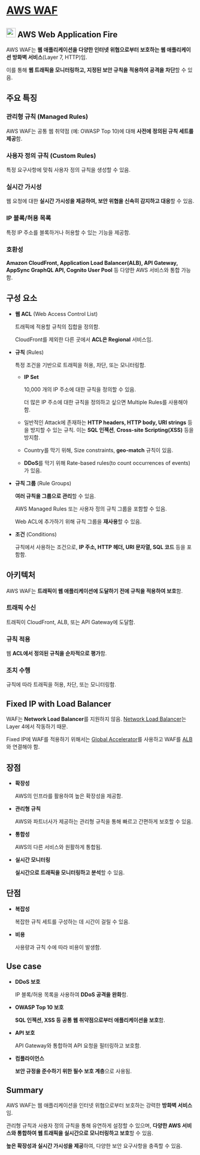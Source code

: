 # [AWS WAF](https://docs.aws.amazon.com/ko_kr/waf/latest/developerguide/waf-chapter.html)

## <img src = "https://github.com/user-attachments/assets/f2e5999a-0551-4c27-a57a-abedf5f6b694" width = "25" height = "25"> AWS Web Application Fire

AWS WAF는 **웹 애플리케이션을 다양한 인터넷 위협으로부터 보호하는 웹 애플리케이션 방화벽 서비스**(Layer 7, HTTP)임. 

이를 통해 **웹 트래픽을 모니터링하고, 지정된 보안 규칙을 적용하여 공격을 차단**할 수 있음.

## 주요 특징

### 관리형 규칙 (Managed Rules)

AWS WAF는 공통 웹 취약점 (예: OWASP Top 10)에 대해 **사전에 정의된 규칙 세트를 제공**함.

### 사용자 정의 규칙 (Custom Rules)

특정 요구사항에 맞춰 사용자 정의 규칙을 생성할 수 있음.

### 실시간 가시성

웹 요청에 대한 **실시간 가시성을 제공하여, 보안 위협을 신속히 감지하고 대응**할 수 있음.

### IP 블록/허용 목록

특정 IP 주소를 블록하거나 허용할 수 있는 기능을 제공함.

### 호환성

**Amazon CloudFront, Application Load Balancer(ALB), API Gateway, AppSync GraphQL API, Cognito User Pool** 등 다양한 AWS 서비스와 통합 가능함.

## 구성 요소

* **웹 ACL** (Web Access Control List)

    트래픽에 적용할 규칙의 집합을 정의함.

    CloudFront를 제외한 다른 곳에서 **ACL은 Regional** 서비스임.

* **규칙** (Rules)

    특정 조건을 기반으로 트래픽을 허용, 차단, 또는 모니터링함. 

    * **IP Set**
        
        10,000 개의 IP 주소에 대한 규칙을 정의할 수 있음. 

        더 많은 IP 주소에 대한 규칙을 정의하고 싶으면 Multiple Rules를 사용해야 함.

    * 일반적인 Attack에 존재하는 **HTTP headers, HTTP body, URI strings** 등을 방지할 수 있는 규칙. 이는 **SQL 인젝션**, **Cross-site Scripting(XSS)** 등을 방지함.

    * Country를 막기 위해, Size constraints, **geo-match** 규칙이 있음.

    * **DDoS**를 막기 위해 Rate-based rules(to count occurrences of events)가 있음.

* **규칙 그룹** (Rule Groups)

    **여러 규칙을 그룹으로 관리**할 수 있음. 
    
    AWS Managed Rules 또는 사용자 정의 규칙 그룹을 포함할 수 있음.

    Web ACL에 추가하기 위해 규칙 그룹을 **재사용**할 수 있음.

* **조건** (Conditions)

    규칙에서 사용하는 조건으로, **IP 주소, HTTP 헤더, URI 문자열, SQL 코드** 등을 포함함.

## 아키텍처

AWS WAF는 **트래픽이 웹 애플리케이션에 도달하기 전에 규칙을 적용하여 보호**함. 

### 트래픽 수신

트래픽이 CloudFront, ALB, 또는 API Gateway에 도달함.

### 규칙 적용

웹 **ACL에서 정의된 규칙을 순차적으로 평가**함.

### 조치 수행

규칙에 따라 트래픽을 허용, 차단, 또는 모니터링함.

## Fixed IP with Load Balancer

WAF는 **Network Load Balancer**를 지원하지 않음. [Network Load Balancer](https://github.com/LeeWooJung/AWS-SAA-C03/tree/main/5.%20Network/5-2.%20Load%20Balancer/5-2-3.%20Network%20Load%20Balancer)는 Layer 4에서 작동하기 때문.

Fixed IP에 WAF를 적용하기 위해서는 [Global Accelerator](https://github.com/LeeWooJung/AWS-SAA-C03/tree/main/5.%20Network/5-5.%20Global%20Accelerator)를 사용하고 WAF를 [ALB](https://github.com/LeeWooJung/AWS-SAA-C03/tree/main/5.%20Network/5-2.%20Load%20Balancer/5-2-2.%20Application%20Load%20Balancer)와 연결해야 함.


## 장점

* **확장성**

    AWS의 인프라를 활용하여 높은 확장성을 제공함.

* **관리형 규칙**

    AWS와 파트너사가 제공하는 관리형 규칙을 통해 빠르고 간편하게 보호할 수 있음.

* **통합성**

    AWS의 다른 서비스와 원활하게 통합됨.

* **실시간 모니터링**

    **실시간으로 트래픽을 모니터링하고 분석**할 수 있음.

## 단점

* **복잡성**

    복잡한 규칙 세트를 구성하는 데 시간이 걸릴 수 있음.

* **비용**

    사용량과 규칙 수에 따라 비용이 발생함.

## Use case

* **DDoS 보호**

    IP 블록/허용 목록을 사용하여 **DDoS 공격을 완화**함.

* **OWASP Top 10 보호**

    **SQL 인젝션, XSS 등 공통 웹 취약점으로부터 애플리케이션을 보호**함.

* **API 보호**

    API Gateway와 통합하여 API 요청을 필터링하고 보호함.

* **컴플라이언스**

    **보안 규정을 준수하기 위한 필수 보호 계층**으로 사용됨.

## Summary

AWS WAF는 웹 애플리케이션을 인터넷 위협으로부터 보호하는 강력한 **방화벽 서비스**임. 

관리형 규칙과 사용자 정의 규칙을 통해 유연하게 설정할 수 있으며, **다양한 AWS 서비스와 통합하여 웹 트래픽을 실시간으로 모니터링하고 보호**할 수 있음. 

**높은 확장성과 실시간 가시성을 제공**하여, 다양한 보안 요구사항을 충족할 수 있음.